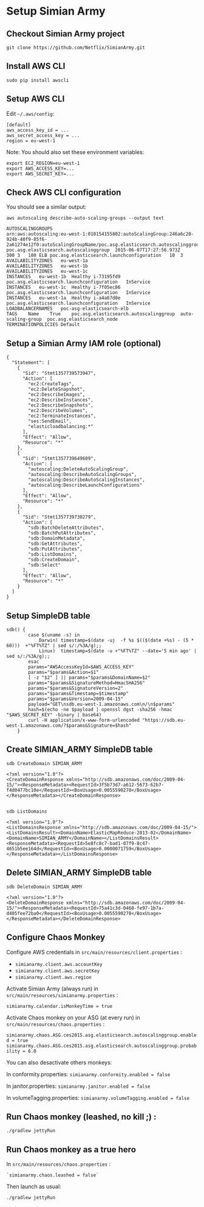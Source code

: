 Setup Simian Army
=================

Checkout Simian Army project
----------------------------

    git clone https://github.com/Netflix/SimianArmy.git


Install AWS CLI
---------------

    sudo pip install awscli


Setup AWS CLI
-------------

Edit `~/.aws/config`:

    [default]
    aws_access_key_id = ...
    aws_secret_access_key = ...
    region = eu-west-1

Note: You should also set these environment variables:

    export EC2_REGION=eu-west-1
    export AWS_ACCESS_KEY=...
    export AWS_SECRET_KEY=...


Check AWS CLI configuration
---------------------------

You should see a similar output:

    aws autoscaling describe-auto-scaling-groups --output text

    AUTOSCALINGGROUPS
    arn:aws:autoscaling:eu-west-1:010154155802:autoScalingGroup:246a6c20-924b-40f9-85f6-2a61274e12f0:autoScalingGroupName/poc.asg.elasticsearch.autoscalinggroup	poc.asg.elasticsearch.autoscalinggroup	2015-06-07T17:27:56.973Z	300	3	180	ELB	poc.asg.elasticsearch.launchconfiguration	10	3
    AVAILABILITYZONES	eu-west-1a
    AVAILABILITYZONES	eu-west-1b
    AVAILABILITYZONES	eu-west-1c
    INSTANCES	eu-west-1b	Healthy	i-73195fd9	poc.asg.elasticsearch.launchconfiguration	InService
    INSTANCES	eu-west-1c	Healthy	i-7f05ec86	poc.asg.elasticsearch.launchconfiguration	InService
    INSTANCES	eu-west-1a	Healthy	i-a4a67d0e	poc.asg.elasticsearch.launchconfiguration	InService
    LOADBALANCERNAMES	poc-asg-elasticsearch-elb
    TAGS	Name	True	poc.asg.elasticsearch.autoscalinggroup	auto-scaling-group	poc.asg.elasticsearch_node
    TERMINATIONPOLICIES	Default


Setup a Simian Army IAM role (optional)
---------------------------------------

    {
      "Statement": [
        {
          "Sid": "Stmt1357739573947",
          "Action": [
            "ec2:CreateTags",
            "ec2:DeleteSnapshot",
            "ec2:DescribeImages",
            "ec2:DescribeInstances",
            "ec2:DescribeSnapshots",
            "ec2:DescribeVolumes",
            "ec2:TerminateInstances",
            "ses:SendEmail",
            "elasticloadbalancing:*"  
          ],
          "Effect": "Allow",
          "Resource": "*"
        },
        {
          "Sid": "Stmt1357739649609",
          "Action": [
            "autoscaling:DeleteAutoScalingGroup",
            "autoscaling:DescribeAutoScalingGroups",
            "autoscaling:DescribeAutoScalingInstances",
            "autoscaling:DescribeLaunchConfigurations"
          ],
          "Effect": "Allow",
          "Resource": "*"
        },
        {
          "Sid": "Stmt1357739730279",
          "Action": [
            "sdb:BatchDeleteAttributes",
            "sdb:BatchPutAttributes",
            "sdb:DomainMetadata",
            "sdb:GetAttributes",
            "sdb:PutAttributes",
            "sdb:ListDomains",
            "sdb:CreateDomain",
            "sdb:Select"
          ],
          "Effect": "Allow",
          "Resource": "*"
        }
      ]
    }


Setup SimpleDB table
--------------------

    sdb() {
            case $(uname -s) in
                Darwin) timestamp=$(date -uj  -f %s $(($(date +%s) - (5 * 60)))  +"%FT%TZ" | sed s/:/%3A/g);;
                Linux)  timestamp=$(date -u +"%FT%TZ" --date='5 min ago' | sed s/:/%3A/g);;
            esac
            params="AWSAccessKeyId=$AWS_ACCESS_KEY"
            params="$params&Action=$1"
            [ -z "$2" ] || params="$params&DomainName=$2"
            params="$params&SignatureMethod=HmacSHA256"
            params="$params&SignatureVersion=2"
            params="$params&Timestamp=$timestamp"
            params="$params&Version=2009-04-15"
            payload="GET\nsdb.eu-west-1.amazonaws.com\n/\n$params"
            hash=$(echo -ne $payload | openssl dgst -sha256 -hmac "$AWS_SECRET_KEY" -binary | base64)
            curl -H application/x-www-form-urlencoded "https://sdb.eu-west-1.amazonaws.com/?$params&Signature=$hash"
        }


Create SIMIAN_ARMY SimpleDB table
---------------------------------

    sdb CreateDomain SIMIAN_ARMY

    <?xml version="1.0"?>
    <CreateDomainResponse xmlns="http://sdb.amazonaws.com/doc/2009-04-15/"><ResponseMetadata><RequestId>3f5b73d7-a612-5673-62b7-f4d0477bc10e</RequestId><BoxUsage>0.0055590278</BoxUsage></ResponseMetadata></CreateDomainResponse>


    sdb ListDomains

    <?xml version="1.0"?>
    <ListDomainsResponse xmlns="http://sdb.amazonaws.com/doc/2009-04-15/"><ListDomainsResult><DomainName>ElasticMapReduce-2013-02</DomainName><DomainName>SIMIAN_ARMY</DomainName></ListDomainsResult><ResponseMetadata><RequestId>5e8fc8c7-bad1-07f9-8c47-4651b5ee164d</RequestId><BoxUsage>0.0000071759</BoxUsage></ResponseMetadata></ListDomainsResponse>


Delete SIMIAN_ARMY SimpleDB table
---------------------------------

    sdb DeleteDomain SIMIAN_ARMY

    <?xml version="1.0"?>
    <DeleteDomainResponse xmlns="http://sdb.amazonaws.com/doc/2009-04-15/"><ResponseMetadata><RequestId>75a41c3d-0468-fe97-1b7a-d405fee72ba0</RequestId><BoxUsage>0.0055590278</BoxUsage></ResponseMetadata></DeleteDomainResponse>


Configure Chaos Monkey
----------------------

Configure AWS credentials in `src/main/resources/client.properties` :

* `simianarmy.client.aws.accountKey`
* `simianarmy.client.aws.secretKey`
* `simianarmy.client.aws.region`


Activate Simian Army (always run) in `src/main/resources/simianarmy.properties` :

`simianarmy.calendar.isMonkeyTime = true`


Activate Chaos monkey on your ASG (at every run) in `src/main/resources/chaos.properties` :

`simianarmy.chaos.ASG.ces2015.asg.elasticsearch.autoscalinggroup.enabled = true`
`simianarmy.chaos.ASG.ces2015.asg.elasticsearch.autoscalinggroup.probability = 6.0`


You can also desactivate others monkeys:

In conformity.properties:
`simianarmy.conformity.enabled = false`

In janitor.properties:
`simianarmy.janitor.enabled = false`

In volumeTagging.properties:
`simianarmy.volumeTagging.enabled = false`


Run Chaos monkey (leashed, no kill ;) :
----------------------------------------

    ./gradlew jettyRun


Run Chaos monkey as a true hero
-------------------------------

In `src/main/resources/chaos.properties` :

    `simianarmy.chaos.leashed = false`


Then launch as usual:

    ./gradlew jettyRun
